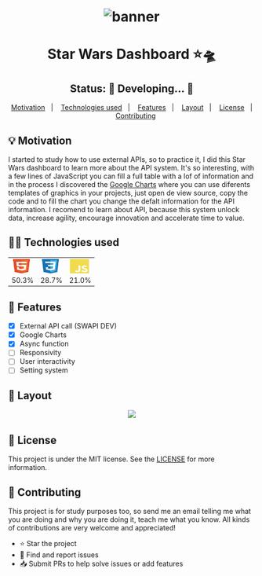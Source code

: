 <h1 align="center">
    <img alt="banner" src="https://user-images.githubusercontent.com/82395795/143072991-8a10c2d2-fb40-45b6-99c5-bf227ffb71a5.png">
</h1>

<h1 align="center">Star Wars Dashboard ⭐🛸</h1>
<h2 align="center">Status: 🚧 Developing... 🚧</h2>

<p align="center">
  <a href="#bulb-motivation">Motivation</a>&nbsp;&nbsp;&nbsp;|&nbsp;&nbsp;&nbsp;
  <a href="#man_technologist-technologies-used">Technologies used</a>&nbsp;&nbsp;&nbsp;|&nbsp;&nbsp;&nbsp;
  <a href="#pushpin-features">Features</a>&nbsp;&nbsp;&nbsp;|&nbsp;&nbsp;&nbsp;
  <a href="#art-layout">Layout</a>&nbsp;&nbsp;&nbsp;|&nbsp;&nbsp;&nbsp;
  <a href="#memo-license">License</a>&nbsp;&nbsp;&nbsp;|&nbsp;&nbsp;&nbsp;
  <a href="#handshake-contributing">Contributing</a>
</p>

## :bulb: Motivation
I started to study how to use external APIs, so to practice it, I did this Star Wars dashboard to learn more about the API system. It's so interesting, with a few lines of JavaScript you can fill a full table with a lof of information and in the process I discovered the [Google Charts](https://developers-dot-devsite-v2-prod.appspot.com/chart) where you can  use diferents templates of graphics in your projects, just open de view source, copy the code and to fill the chart you change the defalt information for the API information. I recomend to learn about API, because this system unlock data, increase agility, encourage innovation and accelerate time to value.

## :man_technologist: Technologies used

<table>
    <tr>
        <td><img align="center" alt="Eder-HTML" height="30" width="40" src="https://raw.githubusercontent.com/devicons/devicon/master/icons/html5/html5-original.svg"></td>
        <td><img align="center" alt="Eder-CSS" height="30" width="40" src="https://raw.githubusercontent.com/devicons/devicon/master/icons/css3/css3-original.svg"></td>
        <td><img align="center" alt="Eder-Js" height="30" width="40" src="https://raw.githubusercontent.com/devicons/devicon/master/icons/javascript/javascript-plain.svg"></td>
    </tr>
    <tr>
        <td>50.3%</td>
        <td>28.7%</td>
        <td>21.0%</td>
    </tr>
</table>

## :pushpin: Features

- [x] External API call (SWAPI DEV)
- [x] Google Charts
- [x] Async function
- [ ] Responsivity
- [ ] User interactivity 
- [ ] Setting system

## :art: Layout
<div align="center"; diplay= "flex"; flex-direction= "row">
    <img src="https://user-images.githubusercontent.com/82395795/143073711-48fa6554-b03e-4828-a207-f4d8b1689800.png">
</div>

## :memo: License
This project is under the MIT license. See the [LICENSE](https://github.com/ederbiason/dashboard-starwars/blob/main/LICENSE) for more information.

## :handshake: Contributing
This project is for study purposes too, so send me an email telling me what you are doing and why you are doing it, teach me what you know.
All kinds of contributions are very welcome and appreciated!
- ⭐️ Star the project
- 🐛 Find and report issues
- 📥 Submit PRs to help solve issues or add features